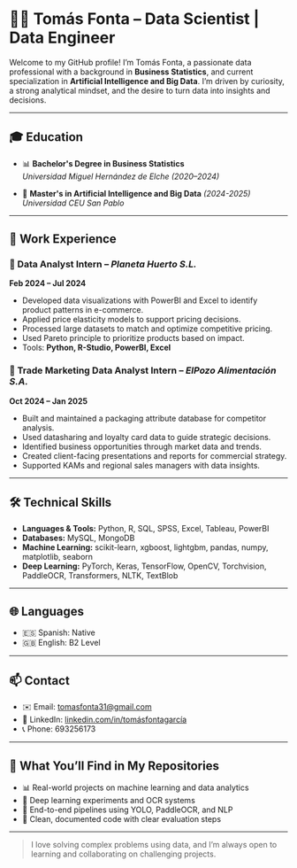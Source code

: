 # 👨‍💻 Tomás Fonta – Data Scientist | Data Engineer

Welcome to my GitHub profile! I’m Tomás Fonta, a passionate data professional with a background in **Business Statistics**, and current specialization in **Artificial Intelligence and Big Data**. I’m driven by curiosity, a strong analytical mindset, and the desire to turn data into insights and decisions.

---

## 🎓 Education

- 📊 **Bachelor's Degree in Business Statistics**  
  *Universidad Miguel Hernández de Elche (2020–2024)*

- 🤖 **Master's in Artificial Intelligence and Big Data** *(2024-2025)*  
  *Universidad CEU San Pablo*

---

## 💼 Work Experience

### 🔹 Data Analyst Intern – *Planeta Huerto S.L.*  
**Feb 2024 – Jul 2024**
- Developed data visualizations with PowerBI and Excel to identify product patterns in e-commerce.
- Applied price elasticity models to support pricing decisions.
- Processed large datasets to match and optimize competitive pricing.
- Used Pareto principle to prioritize products based on impact.
- Tools: **Python, R-Studio, PowerBI, Excel**

### 🔹 Trade Marketing Data Analyst Intern – *ElPozo Alimentación S.A.*  
**Oct 2024 – Jan 2025**
- Built and maintained a packaging attribute database for competitor analysis.
- Used datasharing and loyalty card data to guide strategic decisions.
- Identified business opportunities through market data and trends.
- Created client-facing presentations and reports for commercial strategy.
- Supported KAMs and regional sales managers with data insights.

---

## 🛠 Technical Skills

- **Languages & Tools:** Python, R, SQL, SPSS, Excel, Tableau, PowerBI  
- **Databases:** MySQL, MongoDB  
- **Machine Learning:** scikit-learn, xgboost, lightgbm, pandas, numpy, matplotlib, seaborn
- **Deep Learning:** PyTorch, Keras, TensorFlow, OpenCV, Torchvision, PaddleOCR, Transformers, NLTK, TextBlob



---

## 🌐 Languages

- 🇪🇸 Spanish: Native  
- 🇬🇧 English: B2 Level

---

## 📫 Contact

- ✉️ Email: tomasfonta31@gmail.com  
- 🔗 LinkedIn: [linkedin.com/in/tomásfontagarcía](https://www.linkedin.com/in/tomásfontagarcía/)
- 📞 Phone: 693256173

---

## 🚀 What You’ll Find in My Repositories

- 📊 Real-world projects on machine learning and data analytics
- 🧠 Deep learning experiments and OCR systems
- 🔎 End-to-end pipelines using YOLO, PaddleOCR, and NLP
- 📁 Clean, documented code with clear evaluation steps

---

> I love solving complex problems using data, and I’m always open to learning and collaborating on challenging projects.

